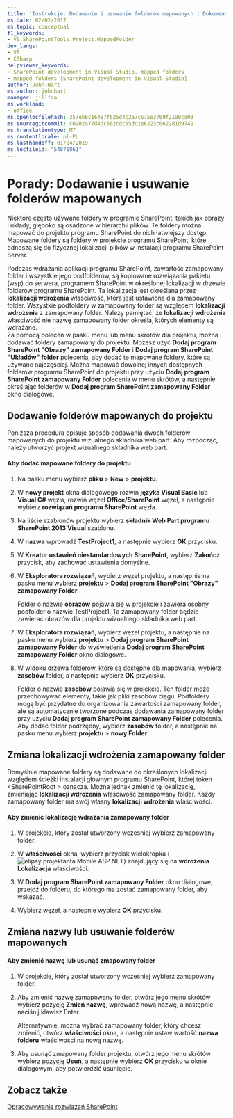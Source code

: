 ```yaml
---
title: 'Instrukcje: Dodawanie i usuwanie folderów mapowanych | Dokumentacja firmy Microsoft'
ms.date: 02/02/2017
ms.topic: conceptual
f1_keywords:
- VS.SharePointTools.Project.MappedFolder
dev_langs:
- VB
- CSharp
helpviewer_keywords:
- SharePoint development in Visual Studio, mapped folders
- mapped folders [SharePoint development in Visual Studio]
author: John-Hart
ms.author: johnhart
manager: jillfra
ms.workload:
- office
ms.openlocfilehash: 357eb8c16487f625d4c2a7c675e3709f2190ca03
ms.sourcegitcommit: c0202a77d4dc562cdc55dc2e6223c062281d9749
ms.translationtype: MT
ms.contentlocale: pl-PL
ms.lasthandoff: 01/24/2019
ms.locfileid: "54871861"
---
```

# <a name="how-to-add-and-remove-mapped-folders"></a>Porady: Dodawanie i usuwanie folderów mapowanych
  Niektóre często używane foldery w programie SharePoint, takich jak obrazy i układy, głęboko są osadzone w hierarchii plików. Te foldery można mapować do projektu programu SharePoint do nich łatwiejszy dostęp. Mapowane foldery są foldery w projekcie programu SharePoint, które odnoszą się do fizycznej lokalizacji plików w instalacji programu SharePoint Server.  
  
 Podczas wdrażania aplikacji programu SharePoint, zawartość zamapowany folder i wszystkie jego podfolderów, są kopiowane rozwiązania pakietu (wsp) do serwera, programem SharePoint w określonej lokalizacji w drzewie folderów programu SharePoint. Ta lokalizacja jest określana przez **lokalizacji wdrożenia** właściwość, która jest ustawiona dla zamapowany folder. Wszystkie podfoldery w zamapowany folder są względem **lokalizacji wdrożenia** z zamapowany folder. Należy pamiętać, że **lokalizacji wdrożenia** właściwość nie nazwę zamapowany folder określa, których elementy są wdrażane.  
 Za pomocą poleceń w pasku menu lub menu skrótów dla projektu, można dodawać foldery zamapowany do projektu. Możesz użyć **Dodaj program SharePoint "Obrazy" zamapowany Folder** i **Dodaj program SharePoint "Układów" folder** polecenia, aby dodać te mapowane foldery, które są używane najczęściej. Można mapować dowolnej innych dostępnych folderów programu SharePoint do projektu przy użyciu **Dodaj program SharePoint zamapowany Folder** polecenia w menu skrótów, a następnie określając folderów w **Dodaj program SharePoint zamapowany Folder** okno dialogowe.  
  
## <a name="add-mapped-folders-to-a-project"></a>Dodawanie folderów mapowanych do projektu  
 Poniższa procedura opisuje sposób dodawania dwóch folderów mapowanych do projektu wizualnego składnika web part. Aby rozpocząć, należy utworzyć projekt wizualnego składnika web part.  
  
#### <a name="to-add-mapped-folders-to-a-project"></a>Aby dodać mapowane foldery do projektu  
  
1.  Na pasku menu wybierz **pliku** > **New** > **projektu**.  
  
2.  W **nowy projekt** okna dialogowego rozwiń **języka Visual Basic** lub **Visual C#**  węzła, rozwiń węzeł **Office/SharePoint** węzeł, a następnie wybierz **rozwiązań programu SharePoint** węzła.  
  
3.  Na liście szablonów projektu wybierz **składnik Web Part programu SharePoint 2013 Visual** szablonu.  
  
4.  W **nazwa** wprowadź **TestProject1**, a następnie wybierz **OK** przycisku.  
  
5.  W **Kreator ustawień niestandardowych SharePoint**, wybierz **Zakończ** przycisk, aby zachować ustawienia domyślne.  
  
6.  W **Eksploratora rozwiązań**, wybierz węzeł projektu, a następnie na pasku menu wybierz **projektu** > **Dodaj program SharePoint "Obrazy" zamapowany Folder**.  
  
     Folder o nazwie **obrazów** pojawia się w projekcie i zawiera osobny podfolder o nazwie TestProject1. Ta zamapowany folder będzie zawierać obrazów dla projektu wizualnego składnika web part.  
  
7.  W **Eksploratora rozwiązań**, wybierz węzeł projektu, a następnie na pasku menu wybierz **projektu** > **Dodaj program SharePoint zamapowany Folder** do wyświetlenia  **Dodaj program SharePoint zamapowany Folder** okno dialogowe.  
  
8.  W widoku drzewa folderów, które są dostępne dla mapowania, wybierz **zasobów** folder, a następnie wybierz **OK** przycisku.  
  
     Folder o nazwie **zasobów** pojawia się w projekcie. Ten folder może przechowywać elementy, takie jak pliki zasobów ciągu. Podfoldery mogą być przydatne do organizowania zawartości zamapowany folder, ale są automatycznie tworzone podczas dodawania zamapowany folder przy użyciu **Dodaj program SharePoint zamapowany Folder** polecenia. Aby dodać folder podrzędny, wybierz **zasobów** folder, a następnie na pasku menu wybierz **projektu** > **nowy Folder**.  
  
## <a name="change-the-deployment-location-of-a-mapped-folder"></a>Zmiana lokalizacji wdrożenia zamapowany folder  
 Domyślnie mapowane foldery są dodawane do określonych lokalizacji względem ścieżki instalacji głównym programu SharePoint, której token \<SharePointRoot > oznacza. Można jednak zmienić tę lokalizację, zmieniając **lokalizacji wdrożenia** właściwość zamapowany folder. Każdy zamapowany folder ma swój własny **lokalizacji wdrożenia** właściwości.  
  
#### <a name="to-change-the-deployment-location-of-a-mapped-folder"></a>Aby zmienić lokalizację wdrażania zamapowany folder  
  
1.  W projekcie, który został utworzony wcześniej wybierz zamapowany folder.  
  
2.  W **właściwości** okna, wybierz przycisk wielokropka (![elipsy projektanta Mobile ASP.NET](../sharepoint/media/mwellipsis.gif "elipsy projektanta Mobile ASP.NET")) znajdujący się na **wdrożenia Lokalizacja** właściwości.  
  
3.  W **Dodaj program SharePoint zamapowany Folder** okno dialogowe, przejdź do folderu, do którego ma zostać zamapowany folder, aby wskazać.  
  
4.  Wybierz węzeł, a następnie wybierz **OK** przycisku.  
  
## <a name="rename-or-remove-mapped-folders"></a>Zmiana nazwy lub usuwanie folderów mapowanych  
  
#### <a name="to-rename-or-remove-a-mapped-folder"></a>Aby zmienić nazwę lub usunąć zmapowany folder  
  
1.  W projekcie, który został utworzony wcześniej wybierz zamapowany folder.  
  
2.  Aby zmienić nazwę zamapowany folder, otwórz jego menu skrótów wybierz pozycję **Zmień nazwę**, wprowadź nową nazwę, a następnie naciśnij klawisz Enter.  
  
     Alternatywnie, można wybrać zamapowany folder, który chcesz zmienić, otwórz **właściwości** okna, a następnie ustaw wartość **nazwa folderu** właściwości na nową nazwę.  
  
3.  Aby usunąć zmapowany folder projektu, otwórz jego menu skrótów wybierz pozycję **Usuń**, a następnie wybierz **OK** przycisku w oknie dialogowym, aby potwierdzić usunięcie.  
  
## <a name="see-also"></a>Zobacz także
 [Opracowywanie rozwiązań SharePoint](../sharepoint/developing-sharepoint-solutions.md)  
